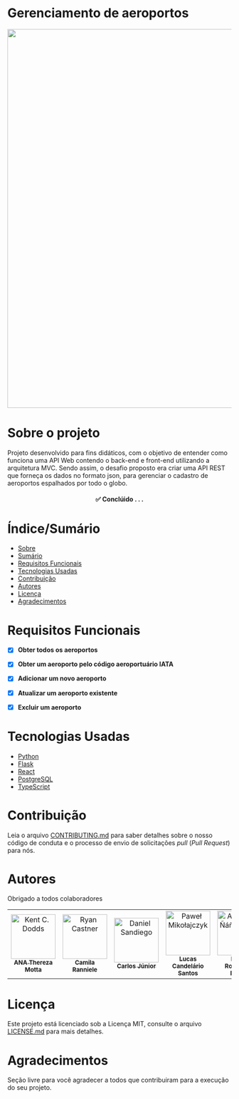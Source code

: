 # Gerenciamento de aeroportos


<div align="center">
<img src="https://user-images.githubusercontent.com/81763479/203630936-b3c8a3d4-a5d4-4801-9561-d8af5259f29a.jpg" width="850px">
</div>

# Sobre o projeto

Projeto desenvolvido para fins didáticos, com o objetivo de entender como funciona uma API Web contendo o back-end e front-end utilizando a arquitetura MVC. Sendo assim, o desafio proposto era  criar uma API REST que forneça os dados no formato json, para gerenciar o cadastro de aeroportos espalhados por todo o globo.

<h4 align="center"> 
	✅  Conclúido  . . .
</h4>

# Índice/Sumário

* [Sobre](#sobre-o-projeto)
* [Sumário](#índice/sumário)
* [Requisitos Funcionais](#requisitos-funcionais)
* [Tecnologias Usadas](#tecnologias-usadas)
* [Contribuição](#contribuição)
* [Autores](#autores)
* [Licença](#licença)
* [Agradecimentos](#agradecimentos)


# Requisitos Funcionais 

- [x] **Obter todos os aeroportos**
- [x] **Obter um aeroporto pelo código aeroportuário IATA**
- [x] **Adicionar um novo aeroporto**
- [x] **Atualizar um aeroporto existente**
- [x] **Excluir um aeroporto**


# Tecnologias Usadas

- [Python](https://www.python.org)
- [Flask](https://flask.palletsprojects.com/en/2.2.x/)
- [React](https://pt-br.reactjs.org/)
- [PostgreSQL](https://www.postgresql.org)
- [TypeScript](https://www.typescriptlang.org/)

# Contribuição

Leia o arquivo [CONTRIBUTING.md](CONTRIBUTING.md) para saber detalhes sobre o nosso código de conduta e o processo de envio de solicitações *pull* (*Pull Request*) para nós.

# Autores

Obrigado a todos colaboradores


<table>
<tbody>
    <tr>
	<td align="center"><a href="https://github.com/AnaTherezaMotta"><img src="https://user-images.githubusercontent.com/81763479/203659006-23cd6c4e-86de-463f-9ce1-7067dd5c807a.jpg" width="100px;" alt="Kent C. Dodds"/><br /><sub><b>ANA Thereza Motta</b></sub></a><br /><a href="https://github.com/testing-library/react-testing-library/commits?author=kentcdodds" title="Code"></a> <a href="https://github.com/testing-library/react-testing-library/commits?author=kentcdodds" title="Documentation"></a> <a href="#infra-kentcdodds" title="Infrastructure (Hosting, Build-Tools, etc)"></a> <a href="https://github.com/testing-library/react-testing-library/commits?author=kentcdodds" title="Tests"></a></td>
	<td align="center"><a href="https://github.com/camilaranniele"><img src="https://user-images.githubusercontent.com/81763479/203659030-ffbda6e6-4fad-484c-9016-e4e552e6b89b.jpg" width="100px;" alt="Ryan Castner"/><br /><sub><b>Camila Ranniele</b></sub></a><br /><a href="https://github.com/testing-library/react-testing-library/commits?author=audiolion" title="Documentation"></a></td> 
      <td align="center"><a href="https://www.dnlsandiego.com"><img src="https://user-images.githubusercontent.com/81763479/203659024-4586df1c-ef56-491a-8a02-3f048fa02c39.jpg" width="100px;" alt="Daniel Sandiego"/><br /><sub><b>Carlos Júnior</b></sub></a><br /><a href="https://github.com/testing-library/react-testing-library/commits?author=dnlsandiego" title="Code"></a></td>
      <td align="center"><a href="https://github.com/lucascand29"><img src="https://user-images.githubusercontent.com/81763479/203658983-ad591f1a-9ce8-4ef4-ab8e-5d63bbddbaed.jpg" width="100px;" alt="Paweł Mikołajczyk"/><br /><sub><b>Lucas Candelário Santos</b></sub></a><br /><a href="https://github.com/testing-library/react-testing-library/commits?author=Miklet" title="Code"></a></td>
      <td align="center"><a href="https://github.com/rodrigueslucas062"><img src="https://user-images.githubusercontent.com/81763479/203658865-076475c3-9931-427d-9482-100b816cea79.jpg" width="100px;" alt="Alejandro Ñáñez Ortiz"/><br /><sub><b>Lucas Rodrigues Nunes</b></sub></a><br /><a href="https://github.com/testing-library/react-testing-library/commits?author=alejandronanez" title="Documentation"></a></td>
      <td align="center"><a href="https://github.com/mariavitoriav"><img src="https://user-images.githubusercontent.com/81763479/203658967-fefc6561-1c78-4b08-886a-2a9ff6c6b7cd.jpg" width="100px;" alt="Matt Parrish"/><br /><sub><b>Maria Vitória Bezerra de Vasconcelos</b></sub></a><br /><a href="https://github.com/testing-library/react-testing-library/issues?q=author%3Apbomb" title="Bug reports"></a> <a href="https://github.com/testing-library/react-testing-library/commits?author=pbomb" title="Code"></a> <a href="https://github.com/testing-library/react-testing-library/commits?author=pbomb" title="Documentation"></a> <a href="https://github.com/testing-library/react-testing-library/commits?author=pbomb" title="Tests"></a></td>
	<td align="center"><a href="https://github.com/T-Babetto"><img src="https://user-images.githubusercontent.com/81763479/203659015-e5c917b4-ac7a-46c5-a8df-5aeed33a39c6.jpg" width="100px;" alt="Matt Parrish"/><br /><sub><b>Tiago Rocha</b></sub></a><br /><a href="https://github.com/testing-library/react-testing-library/issues?q=author%3Apbomb" title="Bug reports"></a> <a href="https://github.com/testing-library/react-testing-library/commits?author=pbomb" title="Code"></a> <a href="https://github.com/testing-library/react-testing-library/commits?author=pbomb" title="Documentation"></a> <a href="https://github.com/testing-library/react-testing-library/commits?author=pbomb" title="Tests"></a></td>
    </tr>
</tbody>
</table>

# Licença

Este projeto está licenciado sob a Licença MIT,  consulte o arquivo [LICENSE.md](LICENSE.md) para mais detalhes.

# Agradecimentos

Seção livre para você agradecer a todos que contribuiram para a execução do seu projeto.
